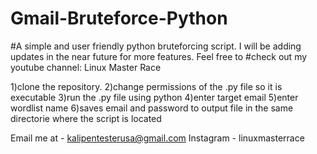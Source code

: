 # Gmail-Bruteforce-Python
#A simple and user friendly python bruteforcing script. I will be adding updates in the near future for more features. Feel free to #check out my youtube channel: Linux Master Race

1)clone the repository.
2)change permissions of the .py file so it is executable
3)run the .py file using python
4)enter target email
5)enter wordlist name
6)saves email and password to output file in the same directorie where the script is located

Email me at - kalipentesterusa@gmail.com
Instagram - linuxmasterrace
